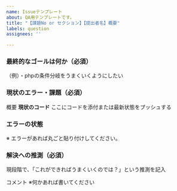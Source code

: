 ```yaml
---
name: Issueテンプレート
about: QA用テンプレートです。
title: "【課題No or セクション】【提出者名】概要"
labels: question
assignees: ''

---
```


### 最終的なゴールは何か（必須）
（例）・phpの条件分岐をうまくいくようにしたい

### 現状のエラー・課題（必須）
概要
**現状のコード**
ここにコードを添付または最新状態をプッシュする

### エラーの状態
※ エラーがあれば丸ごと貼り付けしてください。

### 解決への推測（必須）
現段階で、「これができればうまくいくのでは？」という推測を記入

コメント
※何かあれば書いてください